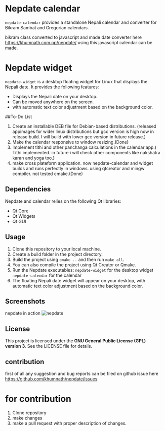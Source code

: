 # Nepdate calendar
`nepdate-calendar` provides a standalone Nepali calendar and converter for Bikram Sambat and Gregorian calendars.

 bikram class converted to javascript and made date converter here https://khumnath.com.np/nepdate/
using this javascript calendar can be made.

# Nepdate widget

`nepdate-widget` is a desktop floating widget for Linux that displays the Nepali date. It provides the following features:

- Displays the Nepali date on your desktop.
- Can be moved anywhere on the screen.
- with automatic text color adjustment based on the background color.

##To-Do List

1. Create an installable DEB file for Debian-based distributions. (released appimages for wider linux distributions but gcc version is high now in release build. I will build with lower gcc version in future release.)
2. Make the calendar responsive to window resizing.(Done)
3. Implement tithi and other panchanga calculations in the calendar app.( Tithi implemented. in future i will check other components like nakshatra karan and yoga too.)
4. make cross plateform application. now nepdate-calendar and widget builds and runs perfectly in windows.
using qtcreator and mingw compiler. not tested cmake.(Done)

## Dependencies

Nepdate and calendar relies on the following Qt libraries:

- Qt Core
- Qt Widgets
- Qt GUI

## Usage

1. Clone this repository to your local machine.
2. Create a build folder in the project directory.
3. Build the project using `cmake ..` and then run `make all`.
4. You can also compile the project using Qt Creator or Qmake.
5. Run the Nepdate executables:
    `nepdate-widget` for the desktop widget
    `nepdate-calendar` for the calendar
6. The floating Nepali date widget will appear on your desktop, with automatic text color adjustment based on the background color.

## Screenshots
nepdate in action ![nepdate](https://github.com/khumnath/nepdate/assets/50103558/8f17f73b-3dfd-4679-a2f9-2461d9b34cf9)


## License

This project is licensed under the **GNU General Public License (GPL) version 3**. See the LICENSE file for details.

## contribution

first of all any suggestion and bug reports can be filed on github issue here https://github.com/khumnath/nepdate/issues

# for contribution 
1. Clone repository
 2. make changes
  3. make a pull request with proper description of changes.



